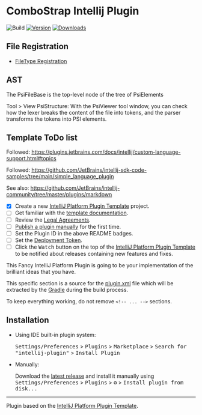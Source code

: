 # ComboStrap Intellij Plugin

![Build](https://github.com/ComboStrap/intellij-plugin/workflows/Build/badge.svg)
[![Version](https://img.shields.io/jetbrains/plugin/v/PLUGIN_ID.svg)](https://plugins.jetbrains.com/plugin/PLUGIN_ID)
[![Downloads](https://img.shields.io/jetbrains/plugin/d/PLUGIN_ID.svg)](https://plugins.jetbrains.com/plugin/PLUGIN_ID)



## File Registration

* [FileType Registration](https://plugins.jetbrains.com/docs/intellij/registering-file-type.html#additional-features)



## AST

The PsiFileBase is the top-level node of the tree of PsiElements

Tool > View PsiStructure: With the PsiViewer tool window, you can check how the lexer breaks 
the content of the file into tokens, and the parser transforms the tokens into PSI elements.

## Template ToDo list


Followed: https://plugins.jetbrains.com/docs/intellij/custom-language-support.html#topics


Followed: https://github.com/JetBrains/intellij-sdk-code-samples/tree/main/simple_language_plugin



See also: https://github.com/JetBrains/intellij-community/tree/master/plugins/markdown

- [x] Create a new [IntelliJ Platform Plugin Template][template] project.
- [ ] Get familiar with the [template documentation][template].
- [ ] Review the [Legal Agreements](https://plugins.jetbrains.com/docs/marketplace/legal-agreements.html).
- [ ] [Publish a plugin manually](https://plugins.jetbrains.com/docs/intellij/publishing-plugin.html?from=IJPluginTemplate) for the first time.
- [ ] Set the Plugin ID in the above README badges.
- [ ] Set the [Deployment Token](https://plugins.jetbrains.com/docs/marketplace/plugin-upload.html).
- [ ] Click the <kbd>Watch</kbd> button on the top of the [IntelliJ Platform Plugin Template][template] to be notified about releases containing new features and fixes.

<!-- Plugin description -->
This Fancy IntelliJ Platform Plugin is going to be your implementation of the brilliant ideas that you have.

This specific section is a source for the [plugin.xml](/src/main/resources/META-INF/plugin.xml) file which will be extracted by the [Gradle](/build.gradle.kts) during the build process.

To keep everything working, do not remove `<!-- ... -->` sections. 
<!-- Plugin description end -->

## Installation

- Using IDE built-in plugin system:
  
  <kbd>Settings/Preferences</kbd> > <kbd>Plugins</kbd> > <kbd>Marketplace</kbd> > <kbd>Search for "intellij-plugin"</kbd> >
  <kbd>Install Plugin</kbd>
  
- Manually:

  Download the [latest release](https://github.com/ComboStrap/intellij-plugin/releases/latest) and install it manually using
  <kbd>Settings/Preferences</kbd> > <kbd>Plugins</kbd> > <kbd>⚙️</kbd> > <kbd>Install plugin from disk...</kbd>


---
Plugin based on the [IntelliJ Platform Plugin Template][template].

[template]: https://github.com/JetBrains/intellij-platform-plugin-template
